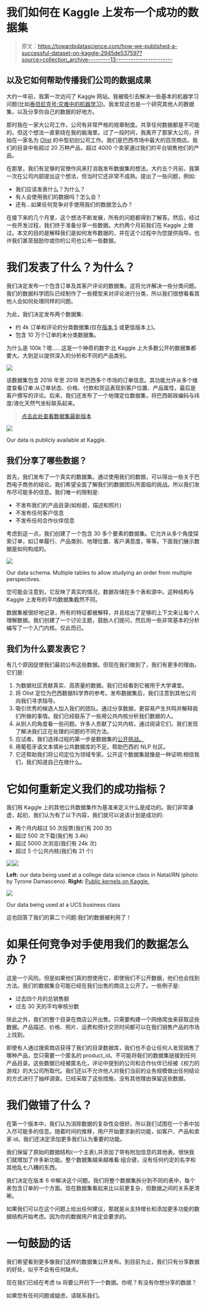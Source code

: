 # 我们如何在 Kaggle 上发布一个成功的数据集

> 原文：<https://towardsdatascience.com/how-we-published-a-successful-dataset-on-kaggle-2945de537597?source=collection_archive---------13----------------------->

## 以及它如何帮助传播我们公司的数据成果

大约一年前，我第一次访问了 Kaggle 网站。我被吸引去解决一些基本的机器学习问题(比如[泰坦尼克号:灾难中的机器学习](https://www.kaggle.com/c/titanic))。我发现这也是一个研究其他人的数据集，以及分享你自己的数据的好地方。

那时我在一家大公司工作，公司有非常严格的规章制度。共享任何数据都是不可能的。但这个想法一直萦绕在我的脑海里。过了一段时间，我离开了那家大公司，开始在一家名为 [Olist](https://www.olist.com) 的中型初创公司工作。我们是巴西市场中最大的百货商店。我们的目录中有超过 20 万种产品，超过 4000 个卖家通过我们的平台销售他们的产品。

在那里，我们有足够的官僚作风来打消我发布数据集的想法。大约五个月前，我第一次在公司内部提出这个想法，但当时它还非常不成熟。提出了一些问题，例如:

*   我们应该发表什么？为什么？
*   有人会使用我们的数据吗？怎么会？
*   还有…如果任何竞争对手使用我们的数据怎么办？

在接下来的几个月里，这个想法不断发展，所有的问题都得到了解答。然后，经过一些开发过程，我们终于准备分享一些数据。大约两个月前我们在 Kaggle 上做过。本文的目的是解释我们是如何发布数据的，并在这个过程中为您提供指导。也许我们甚至鼓励你或你的公司也公布一些数据。

# 我们发表了什么？为什么？

我们决定发布一个包含订单及其客户评论的数据集。这将允许解决一些分类问题。我们的数据科学团队已经制作了一些模型来对评论进行分类，所以我们很想看看其他人会如何处理同样的问题。

为此，我们决定发布两个数据集:

*   约 4k 订单和评论的分类数据集(仅在[版本 5](https://www.kaggle.com/olistbr/brazilian-ecommerce/version/5) 或更低版本上)。
*   包含 10 万个订单的未分类数据集。

为什么是 100k？嗯……这是一个神奇的数字:比 Kaggle 上大多数公开的数据集都要大。大到足以提供深入的分析和不同的产品类别。

![](img/9c5a296630012889ea81d697403df7be.png)

该数据集包含 2016 年至 2018 年巴西多个市场的订单信息。其功能允许从多个维度查看订单:从订单状态、价格、付款和货运表现到客户位置、产品属性，最后是客户撰写的评论。后来，我们还发布了一个地理定位数据集，将巴西邮政编码与纬度/液化天然气坐标联系起来。

> [点击此处查看数据集最新版本](https://www.kaggle.com/olistbr/brazilian-ecommerce/home)

![](img/393b520e117184043afc0a5d27e6f7ac.png)

Our data is publicly available at Kaggle.

## 我们分享了哪些数据？

首先，我们发布了一个真实的数据集。通过使用我们的数据，可以得出一些关于巴西电子商务的结论。我们希望全面了解我们的数据团队所面临的挑战。所以我们发布尽可能多的信息。我们唯一的限制是:

*   不发布我们的产品目录(如标题，描述和照片)
*   不发布任何客户信息
*   不发布任何合作伙伴信息

考虑到这一点，我们创建了一个包含 30 多个要素的数据集。它允许从多个角度探索订单，如订单履行、产品类别、地理位置、客户满意度，等等。下面我们展示数据是如何构成的。

![](img/08cd8469ea42c95dd3e829dcf108ceba.png)

Our data schema. Multiple tables to allow studying an order from multiple perspectives.

您可能会注意到，它反映了真实的情况，数据存储在多个表和源中。这种结构与 Kaggle 上发布的平均数据集截然不同。

数据集被很好地记录，所有的特征都被解释，并且给出了足够的上下文来让每个人理解数据。我们创建了一个讨论主题，鼓励人们提问，然后用一些非常基本的分析编写了一个入门内核。仅此而已。

## 我们为什么要发表它？

有几个原因促使我们最初公布这些数据。但现在我们做到了，我们有更多的理由。它们是:

1.  为数据社区贡献真实、高质量的数据。我们已经看到它被用于大学课堂。
2.  将 Olist 定位为巴西数据科学界的参考。发布数据集后，我们注意到其他公司向我们寻求指导。
3.  吸引优秀的候选人加入我们的团队。通过分享数据，更容易产生共鸣并解释我们所做的事情。我们已经联系了一些用公共内核分析我们数据的人。
4.  从别人的角度看一些问题。许多人贡献了公共内核，通过阅读它们，我们发现了解决我们正在处理的问题的不同方法。
5.  应试者。我们选择过程的第一步是数据集的[公开挑战。](https://github.com/olist/work-at-olist-data)
6.  用葡萄牙语文本填补公共数据库的不足。帮助巴西的 NLP 社区。
7.  它还帮助我们将公司定位为领域专家。公开这个数据集就像是一种证明:相信我们，我们知道自己在做什么。

# 它如何重新定义我们的成功指标？

我们用 Kaggle 上的其他公共数据集作为基准来定义什么是成功的。我们非常谦虚，起初，我们认为有了以下内容，我们就可以说该计划是成功的:

*   两个月内超过 50 次投票(我们有 200 次)
*   超过 500 次下载(我们有 3.4k)
*   超过 5000 次浏览(我们有 24k 次)
*   超过 5 个公共内核(我们有 21 个)

![](img/f11b480da5be968cd65610c667f08533.png)![](img/172372cf60abbd2e87207f07713040fe.png)

**Left:** our data being used at a college data science class in Natal/RN (photo by Tyrone Damasceno). **Right:** [Public kernels on Kaggle.](https://www.kaggle.com/olistbr/brazilian-ecommerce/kernels)

![](img/c9bab0efcd62ab4925bdedf401beb490.png)

Our data being used at a UCS business class

这也回答了我们的第二个问题:我们的数据被利用了！

# 如果任何竞争对手使用我们的数据怎么办？

这是一个风险。但是如果他们真的想使用它，即使我们不公开数据，他们也会找到方法。我们的数据集合可能已经在我们出售的商店上公开了。一些例子是:

*   过去四个月的总销售额
*   过去 30 天的平均审核分数

除此之外，我们的整个目录在商店公开出售。只需要构建一个网络爬虫来获取这些数据。产品描述、价格、照片、运费和预计交货时间都可以在我们销售产品的市场上找到。

即使有人通过搜索商店获得了我们的目录数据库，我们也不会让任何人发现销售了哪种产品，您只需要一个匿名的 product_id。不可能将我们的数据集链接到任何产品目录。这些数据已经被匿名化，评论中提到的公司和合作伙伴已经被《权力的游戏》的大公司所取代。我们还以不允许他人对我们当前的业务规模做出任何结论的方式进行了抽样调查。已经采取了这些措施，没有其他理由保留这些数据。

# 我们做错了什么？

在第一个版本中，我们认为消除数据的复杂性会很好。所以我们试图在一个表中加入尽可能多的信息。随着时间的推移，用户开始要求新的功能，如客户、产品和卖家 id。我们还决定添加更多我们认为重要的功能。

我们保留了原始的数据结构(一个主表),并添加了带有附加信息的其他表。很快我们就增加了许多新功能。整个数据集越来越难看:组合键，没有任何约定的名字和其他乱七八糟的东西。

我们决定在版本 6 中解决这个问题。我们将整个数据集拆分到不同的表中，每个表包含订单的一个方面。现在数据集看起来比以前更复杂，但数据之间的关系更清晰。

如果我们可以在这个问题上给出任何建议，那就是从支持增长和添加更多功能的数据结构开始考虑。因为你的数据用户肯定会要求的。

# 一句鼓励的话

我们希望看到更多像我们这样的数据集公开发布。到目前为止，我们只有分享数据的好处，似乎不会有任何缺点。

现在我们已经在考虑 ta 将要公开的下一个数据。你呢？有没有你想分享的数据？

如果您有任何问题或疑虑，请联系我们。